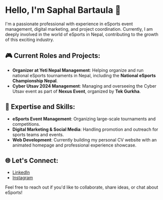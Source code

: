 
# Hello, I'm Saphal Bartaula 👋

I'm a passionate professional with experience in eSports event management, digital marketing, and project coordination. Currently, I am deeply involved in the world of eSports in Nepal, contributing to the growth of this exciting industry.

## 🎮 Current Roles and Projects:
- **Organizer at Yeti Nepal Management**: Helping organize and run national eSports tournaments in Nepal, including the **National eSports Championship Nepal**.
- **Cyber Utsav 2024 Management**: Managing and overseeing the Cyber Utsav event as part of **Nexus Event**, organized by **Tek Gurkha**.

## 🚀 Expertise and Skills:
- **eSports Event Management**: Organizing large-scale tournaments and competitions.
- **Digital Marketing & Social Media**: Handling promotion and outreach for sports teams and events.
- **Web Development**: Currently building my personal CV website with an animated homepage and professional experience showcase.

## 🌐 Let's Connect:
- [LinkedIn](https://www.linkedin.com/in/saphal-bartaula-579301252/)
- [Instagram](https://www.instagram.com/safal.bartaula.58/)

Feel free to reach out if you'd like to collaborate, share ideas, or chat about eSports!
